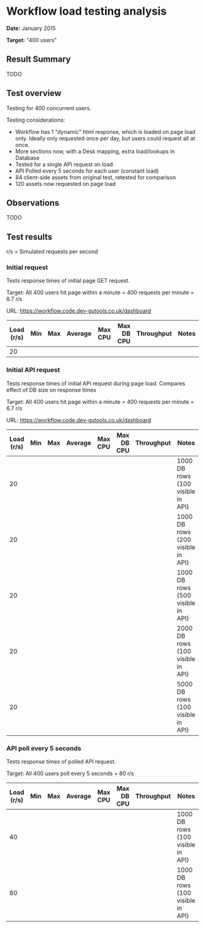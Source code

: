 # Workflow load testing analysis
**Date:** January 2015

**Target:** "400 users"

## Result Summary
TODO


## Test overview

Testing for 400 concurrent users.

Testing considerations:
- Workflow has 1 "dynamic" html response, which is loaded on page load only. Ideally only requested once per day, but users could request all at once.
- More sections now, with a Desk mapping, extra load/lookups in Database
- Tested for a single API request on load
- API Polled every 5 seconds for each user (constant load)
- 84 client-side assets from original test, retested for comparison
- 120 assets now requested on page load


## Observations
TODO


## Test results
r/s = Simulated requests per second


### Initial request
Tests response times of initial page GET request.

Target: All 400 users hit page within a minute = 400 requests per minute = 6.7 r/s

URL: https://workflow.code.dev-gutools.co.uk/dashboard

Load (r/s) | Min | Max | Average | Max CPU | Max DB CPU | Throughput | Notes
-----------|----:|----:|--------:|--------:|-----------:|-----------:|------
20         |


### Initial API request
Tests response times of initial API request during page load. Compares effect of DB size on response times

Target: All 400 users hit page within a minute = 400 requests per minute = 6.7 r/s

URL: https://workflow.code.dev-gutools.co.uk/dashboard

Load (r/s) | Min | Max | Average | Max CPU | Max DB CPU | Throughput | Notes
-----------|----:|----:|--------:|--------:|-----------:|-----------:|----
20         |     |     |         |         |            |            | 1000 DB rows (100 visible in API)
20         |     |     |         |         |            |            | 1000 DB rows (200 visible in API)
20         |     |     |         |         |            |            | 1000 DB rows (500 visible in API)
20         |     |     |         |         |            |            | 2000 DB rows (100 visible in API)
20         |     |     |         |         |            |            | 5000 DB rows (100 visible in API)


### API poll every 5 seconds
Tests response times of polled API request.

Target: All 400 users poll every 5 seconds = 80 r/s

Load (r/s) | Min | Max | Average | Max CPU | Max DB CPU | Throughput | Notes
-----------|----:|----:|--------:|--------:|-----------:|-----------:|----
40         |     |     |         |         |            |            | 1000 DB rows (100 visible in API)
80         |     |     |         |         |            |            | 1000 DB rows (100 visible in API)
